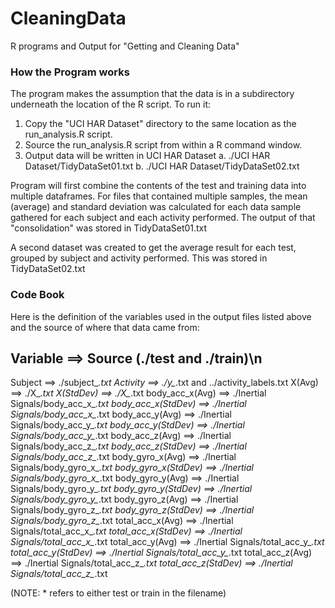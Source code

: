 # CleaningData
R programs and Output for "Getting and Cleaning Data"

### How the Program works
The program makes the assumption that the data is in a subdirectory
underneath the location of the R script. To run it:

1. Copy the "UCI HAR Dataset" directory to the same location as the 
   run_analysis.R script.
2. Source the run_analysis.R script from within a R command window.
3. Output data will be written in UCI HAR Dataset
   a. ./UCI HAR Dataset/TidyDataSet01.txt
   b. ./UCI HAR Dataset/TidyDataSet02.txt

Program will first combine the contents of the test and training data
into multiple dataframes. For files that contained multiple samples,
the mean (average) and standard deviation was calculated for each
data sample gathered for each subject and each activity performed.
The output of that "consolidation" was stored in TidyDataSet01.txt

A second dataset was created to get the average result for each test,
grouped by subject and activity performed. This was stored in 
TidyDataSet02.txt

### Code Book
Here is the definition of the variables used in the output files
listed above and the source of where that data came from:

  Variable             ==>    Source (./test and ./train)\n
  ---------------------------------------------------------------
  Subject              ==>   ./subject_*.txt
  Activity             ==>   ./y_*.txt and ../activity_labels.txt
  X(Avg)               ==>   ./X_*.txt
  X(StdDev)            ==>   ./X_*.txt
  body_acc_x(Avg)      ==>   ./Inertial Signals/body_acc_x_*.txt
  body_acc_x(StdDev)   ==>   ./Inertial Signals/body_acc_x_*.txt
  body_acc_y(Avg)      ==>   ./Inertial Signals/body_acc_y_*.txt
  body_acc_y(StdDev)   ==>   ./Inertial Signals/body_acc_y_*.txt
  body_acc_z(Avg)      ==>   ./Inertial Signals/body_acc_z_*.txt
  body_acc_z(StdDev)   ==>   ./Inertial Signals/body_acc_z_*.txt
  body_gyro_x(Avg)     ==>   ./Inertial Signals/body_gyro_x_*.txt
  body_gyro_x(StdDev)  ==>   ./Inertial Signals/body_gyro_x_*.txt
  body_gyro_y(Avg)     ==>   ./Inertial Signals/body_gyro_y_*.txt
  body_gyro_y(StdDev)  ==>   ./Inertial Signals/body_gyro_y_*.txt
  body_gyro_z(Avg)     ==>   ./Inertial Signals/body_gyro_z_*.txt
  body_gyro_z(StdDev)  ==>   ./Inertial Signals/body_gyro_z_*.txt
  total_acc_x(Avg)     ==>   ./Inertial Signals/total_acc_x_*.txt
  total_acc_x(StdDev)  ==>   ./Inertial Signals/total_acc_x_*.txt
  total_acc_y(Avg)     ==>   ./Inertial Signals/total_acc_y_*.txt
  total_acc_y(StdDev)  ==>   ./Inertial Signals/total_acc_y_*.txt
  total_acc_z(Avg)     ==>   ./Inertial Signals/total_acc_z_*.txt
  total_acc_z(StdDev)  ==>   ./Inertial Signals/total_acc_z_*.txt

(NOTE: * refers to either test or train in the filename)
  
